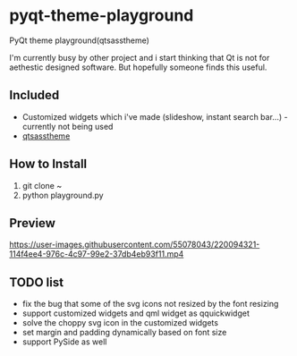 # pyqt-theme-playground
PyQt theme playground(qtsasstheme)

I'm currently busy by other project and i start thinking that Qt is not for aethestic designed software. But hopefully someone finds this useful. 

## Included
* Customized widgets which i've made (slideshow, instant search bar...) - currently not being used
* <a href="https://github.com/yjg30737/qtsasstheme.git">qtsasstheme</a>

## How to Install
1. git clone ~
2. python playground.py

## Preview
https://user-images.githubusercontent.com/55078043/220094321-114f4ee4-976c-4c97-99e2-37db4eb93f11.mp4

## TODO list
* fix the bug that some of the svg icons not resized by the font resizing
* support customized widgets and qml widget as qquickwidget
* solve the choppy svg icon in the customized widgets
* set margin and padding dynamically based on font size
* support PySide as well
